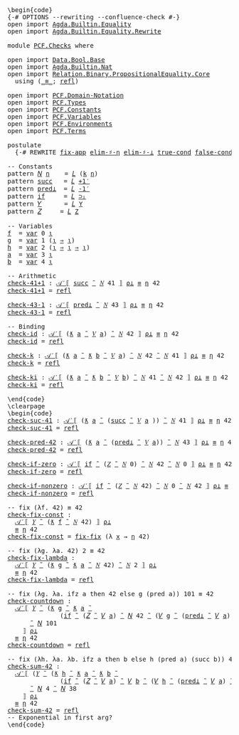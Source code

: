 <pre class="Agda"><a id="1" class="Markup">\begin{code}</a>
<a id="14" class="Symbol">{-#</a> <a id="18" class="Keyword">OPTIONS</a> <a id="26" class="Pragma">--rewriting</a> <a id="38" class="Pragma">--confluence-check</a> <a id="57" class="Symbol">#-}</a>
<a id="61" class="Keyword">open</a> <a id="66" class="Keyword">import</a> <a id="73" href="Agda.Builtin.Equality.html" class="Module">Agda.Builtin.Equality</a>
<a id="95" class="Keyword">open</a> <a id="100" class="Keyword">import</a> <a id="107" href="Agda.Builtin.Equality.Rewrite.html" class="Module">Agda.Builtin.Equality.Rewrite</a>

<a id="138" class="Keyword">module</a> <a id="145" href="PCF.Checks.html" class="Module">PCF.Checks</a> <a id="156" class="Keyword">where</a>

<a id="163" class="Keyword">open</a> <a id="168" class="Keyword">import</a> <a id="175" href="Data.Bool.Base.html" class="Module">Data.Bool.Base</a> 
<a id="191" class="Keyword">open</a> <a id="196" class="Keyword">import</a> <a id="203" href="Agda.Builtin.Nat.html" class="Module">Agda.Builtin.Nat</a>
<a id="220" class="Keyword">open</a> <a id="225" class="Keyword">import</a> <a id="232" href="Relation.Binary.PropositionalEquality.Core.html" class="Module">Relation.Binary.PropositionalEquality.Core</a>
  <a id="277" class="Keyword">using</a> <a id="283" class="Symbol">(</a><a id="284" href="Agda.Builtin.Equality.html#150" class="Datatype Operator">_≡_</a><a id="287" class="Symbol">;</a> <a id="289" href="Agda.Builtin.Equality.html#207" class="InductiveConstructor">refl</a><a id="293" class="Symbol">)</a>

<a id="296" class="Keyword">open</a> <a id="301" class="Keyword">import</a> <a id="308" href="PCF.Domain-Notation.html" class="Module">PCF.Domain-Notation</a>
<a id="328" class="Keyword">open</a> <a id="333" class="Keyword">import</a> <a id="340" href="PCF.Types.html" class="Module">PCF.Types</a>
<a id="350" class="Keyword">open</a> <a id="355" class="Keyword">import</a> <a id="362" href="PCF.Constants.html" class="Module">PCF.Constants</a>
<a id="376" class="Keyword">open</a> <a id="381" class="Keyword">import</a> <a id="388" href="PCF.Variables.html" class="Module">PCF.Variables</a>
<a id="402" class="Keyword">open</a> <a id="407" class="Keyword">import</a> <a id="414" href="PCF.Environments.html" class="Module">PCF.Environments</a>
<a id="431" class="Keyword">open</a> <a id="436" class="Keyword">import</a> <a id="443" href="PCF.Terms.html" class="Module">PCF.Terms</a>

<a id="454" class="Keyword">postulate</a>
  <a id="466" class="Symbol">{-#</a> <a id="470" class="Keyword">REWRITE</a> <a id="478" href="PCF.Domain-Notation.html#422" class="Postulate">fix-app</a> <a id="486" href="PCF.Domain-Notation.html#681" class="Postulate">elim-♯-η</a> <a id="495" href="PCF.Domain-Notation.html#760" class="Postulate">elim-♯-⊥</a> <a id="504" href="PCF.Domain-Notation.html#1101" class="Postulate">true-cond</a> <a id="514" href="PCF.Domain-Notation.html#1164" class="Postulate">false-cond</a> <a id="525" class="Symbol">#-}</a> 

<a id="531" class="Comment">-- Constants</a>
<a id="544" class="Keyword">pattern</a> <a id="𝑁"></a><a id="552" href="PCF.Checks.html#552" class="InductiveConstructor">𝑁</a> <a id="554" href="PCF.Checks.html#566" class="Bound">n</a>    <a id="559" class="Symbol">=</a> <a id="561" href="PCF.Terms.html#348" class="InductiveConstructor">𝐿</a> <a id="563" class="Symbol">(</a><a id="564" href="PCF.Constants.html#452" class="InductiveConstructor">k</a> <a id="566" href="PCF.Checks.html#566" class="Bound">n</a><a id="567" class="Symbol">)</a>
<a id="569" class="Keyword">pattern</a> <a id="succ"></a><a id="577" href="PCF.Checks.html#577" class="InductiveConstructor">succ</a>   <a id="584" class="Symbol">=</a> <a id="586" href="PCF.Terms.html#348" class="InductiveConstructor">𝐿</a> <a id="588" href="PCF.Constants.html#477" class="InductiveConstructor">+1′</a>
<a id="592" class="Keyword">pattern</a> <a id="pred⊥"></a><a id="600" href="PCF.Checks.html#600" class="InductiveConstructor">pred⊥</a>  <a id="607" class="Symbol">=</a> <a id="609" href="PCF.Terms.html#348" class="InductiveConstructor">𝐿</a> <a id="611" href="PCF.Constants.html#496" class="InductiveConstructor">-1′</a>
<a id="615" class="Keyword">pattern</a> <a id="if"></a><a id="623" href="PCF.Checks.html#623" class="InductiveConstructor">if</a>     <a id="630" class="Symbol">=</a> <a id="632" href="PCF.Terms.html#348" class="InductiveConstructor">𝐿</a> <a id="634" href="PCF.Constants.html#359" class="InductiveConstructor">⊃ᵢ</a>
<a id="637" class="Keyword">pattern</a> <a id="𝑌"></a><a id="645" href="PCF.Checks.html#645" class="InductiveConstructor">𝑌</a>      <a id="652" class="Symbol">=</a> <a id="654" href="PCF.Terms.html#348" class="InductiveConstructor">𝐿</a> <a id="656" href="PCF.Constants.html#413" class="InductiveConstructor">Y</a>
<a id="658" class="Keyword">pattern</a> <a id="𝑍"></a><a id="666" href="PCF.Checks.html#666" class="InductiveConstructor">𝑍</a>     <a id="672" class="Symbol">=</a> <a id="674" href="PCF.Terms.html#348" class="InductiveConstructor">𝐿</a> <a id="676" href="PCF.Constants.html#515" class="InductiveConstructor">Z</a>

<a id="679" class="Comment">-- Variables</a>
<a id="f"></a><a id="692" href="PCF.Checks.html#692" class="Function">f</a>  <a id="695" class="Symbol">=</a> <a id="697" href="PCF.Variables.html#171" class="InductiveConstructor">var</a> <a id="701" class="Number">0</a> <a id="703" href="PCF.Types.html#216" class="InductiveConstructor">ι</a>
<a id="g"></a><a id="705" href="PCF.Checks.html#705" class="Function">g</a>  <a id="708" class="Symbol">=</a> <a id="710" href="PCF.Variables.html#171" class="InductiveConstructor">var</a> <a id="714" class="Number">1</a> <a id="716" class="Symbol">(</a><a id="717" href="PCF.Types.html#216" class="InductiveConstructor">ι</a> <a id="719" href="PCF.Types.html#322" class="InductiveConstructor Operator">⇒</a> <a id="721" href="PCF.Types.html#216" class="InductiveConstructor">ι</a><a id="722" class="Symbol">)</a>
<a id="h"></a><a id="724" href="PCF.Checks.html#724" class="Function">h</a>  <a id="727" class="Symbol">=</a> <a id="729" href="PCF.Variables.html#171" class="InductiveConstructor">var</a> <a id="733" class="Number">2</a> <a id="735" class="Symbol">(</a><a id="736" href="PCF.Types.html#216" class="InductiveConstructor">ι</a> <a id="738" href="PCF.Types.html#322" class="InductiveConstructor Operator">⇒</a> <a id="740" href="PCF.Types.html#216" class="InductiveConstructor">ι</a> <a id="742" href="PCF.Types.html#322" class="InductiveConstructor Operator">⇒</a> <a id="744" href="PCF.Types.html#216" class="InductiveConstructor">ι</a><a id="745" class="Symbol">)</a>
<a id="a"></a><a id="747" href="PCF.Checks.html#747" class="Function">a</a>  <a id="750" class="Symbol">=</a> <a id="752" href="PCF.Variables.html#171" class="InductiveConstructor">var</a> <a id="756" class="Number">3</a> <a id="758" href="PCF.Types.html#216" class="InductiveConstructor">ι</a>
<a id="b"></a><a id="760" href="PCF.Checks.html#760" class="Function">b</a>  <a id="763" class="Symbol">=</a> <a id="765" href="PCF.Variables.html#171" class="InductiveConstructor">var</a> <a id="769" class="Number">4</a> <a id="771" href="PCF.Types.html#216" class="InductiveConstructor">ι</a>

<a id="774" class="Comment">-- Arithmetic</a>
<a id="check-41+1"></a><a id="788" href="PCF.Checks.html#788" class="Function">check-41+1</a> <a id="799" class="Symbol">:</a> <a id="801" href="PCF.Terms.html#627" class="Function Operator">𝒜′⟦</a> <a id="805" href="PCF.Checks.html#577" class="InductiveConstructor">succ</a> <a id="810" href="PCF.Terms.html#422" class="InductiveConstructor Operator">˜</a> <a id="812" href="PCF.Checks.html#552" class="InductiveConstructor">𝑁</a> <a id="814" class="Number">41</a> <a id="817" href="PCF.Terms.html#627" class="Function Operator">⟧</a> <a id="819" href="PCF.Environments.html#479" class="Function">ρ⊥</a> <a id="822" href="Agda.Builtin.Equality.html#150" class="Datatype Operator">≡</a> <a id="824" href="PCF.Domain-Notation.html#571" class="Postulate">η</a> <a id="826" class="Number">42</a>
<a id="829" href="PCF.Checks.html#788" class="Function">check-41+1</a> <a id="840" class="Symbol">=</a> <a id="842" href="Agda.Builtin.Equality.html#207" class="InductiveConstructor">refl</a>

<a id="check-43-1"></a><a id="848" href="PCF.Checks.html#848" class="Function">check-43-1</a> <a id="859" class="Symbol">:</a> <a id="861" href="PCF.Terms.html#627" class="Function Operator">𝒜′⟦</a> <a id="865" href="PCF.Checks.html#600" class="InductiveConstructor">pred⊥</a> <a id="871" href="PCF.Terms.html#422" class="InductiveConstructor Operator">˜</a> <a id="873" href="PCF.Checks.html#552" class="InductiveConstructor">𝑁</a> <a id="875" class="Number">43</a> <a id="878" href="PCF.Terms.html#627" class="Function Operator">⟧</a> <a id="880" href="PCF.Environments.html#479" class="Function">ρ⊥</a> <a id="883" href="Agda.Builtin.Equality.html#150" class="Datatype Operator">≡</a> <a id="885" href="PCF.Domain-Notation.html#571" class="Postulate">η</a> <a id="887" class="Number">42</a>
<a id="890" href="PCF.Checks.html#848" class="Function">check-43-1</a> <a id="901" class="Symbol">=</a> <a id="903" href="Agda.Builtin.Equality.html#207" class="InductiveConstructor">refl</a>

<a id="909" class="Comment">-- Binding</a>
<a id="check-id"></a><a id="920" href="PCF.Checks.html#920" class="Function">check-id</a> <a id="929" class="Symbol">:</a> <a id="931" href="PCF.Terms.html#627" class="Function Operator">𝒜′⟦</a> <a id="935" class="Symbol">(</a><a id="936" href="PCF.Terms.html#498" class="InductiveConstructor Operator">ƛ</a> <a id="938" href="PCF.Checks.html#747" class="Function">a</a> <a id="940" href="PCF.Terms.html#498" class="InductiveConstructor Operator">˜</a> <a id="942" href="PCF.Terms.html#274" class="InductiveConstructor">𝑉</a> <a id="944" href="PCF.Checks.html#747" class="Function">a</a><a id="945" class="Symbol">)</a> <a id="947" href="PCF.Terms.html#422" class="InductiveConstructor Operator">˜</a> <a id="949" href="PCF.Checks.html#552" class="InductiveConstructor">𝑁</a> <a id="951" class="Number">42</a> <a id="954" href="PCF.Terms.html#627" class="Function Operator">⟧</a> <a id="956" href="PCF.Environments.html#479" class="Function">ρ⊥</a> <a id="959" href="Agda.Builtin.Equality.html#150" class="Datatype Operator">≡</a> <a id="961" href="PCF.Domain-Notation.html#571" class="Postulate">η</a> <a id="963" class="Number">42</a>
<a id="966" href="PCF.Checks.html#920" class="Function">check-id</a> <a id="975" class="Symbol">=</a> <a id="977" href="Agda.Builtin.Equality.html#207" class="InductiveConstructor">refl</a>

<a id="check-k"></a><a id="983" href="PCF.Checks.html#983" class="Function">check-k</a> <a id="991" class="Symbol">:</a> <a id="993" href="PCF.Terms.html#627" class="Function Operator">𝒜′⟦</a> <a id="997" class="Symbol">(</a><a id="998" href="PCF.Terms.html#498" class="InductiveConstructor Operator">ƛ</a> <a id="1000" href="PCF.Checks.html#747" class="Function">a</a> <a id="1002" href="PCF.Terms.html#498" class="InductiveConstructor Operator">˜</a> <a id="1004" href="PCF.Terms.html#498" class="InductiveConstructor Operator">ƛ</a> <a id="1006" href="PCF.Checks.html#760" class="Function">b</a> <a id="1008" href="PCF.Terms.html#498" class="InductiveConstructor Operator">˜</a> <a id="1010" href="PCF.Terms.html#274" class="InductiveConstructor">𝑉</a> <a id="1012" href="PCF.Checks.html#747" class="Function">a</a><a id="1013" class="Symbol">)</a> <a id="1015" href="PCF.Terms.html#422" class="InductiveConstructor Operator">˜</a> <a id="1017" href="PCF.Checks.html#552" class="InductiveConstructor">𝑁</a> <a id="1019" class="Number">42</a> <a id="1022" href="PCF.Terms.html#422" class="InductiveConstructor Operator">˜</a> <a id="1024" href="PCF.Checks.html#552" class="InductiveConstructor">𝑁</a> <a id="1026" class="Number">41</a> <a id="1029" href="PCF.Terms.html#627" class="Function Operator">⟧</a> <a id="1031" href="PCF.Environments.html#479" class="Function">ρ⊥</a> <a id="1034" href="Agda.Builtin.Equality.html#150" class="Datatype Operator">≡</a> <a id="1036" href="PCF.Domain-Notation.html#571" class="Postulate">η</a> <a id="1038" class="Number">42</a>
<a id="1041" href="PCF.Checks.html#983" class="Function">check-k</a> <a id="1049" class="Symbol">=</a> <a id="1051" href="Agda.Builtin.Equality.html#207" class="InductiveConstructor">refl</a>

<a id="check-ki"></a><a id="1057" href="PCF.Checks.html#1057" class="Function">check-ki</a> <a id="1066" class="Symbol">:</a> <a id="1068" href="PCF.Terms.html#627" class="Function Operator">𝒜′⟦</a> <a id="1072" class="Symbol">(</a><a id="1073" href="PCF.Terms.html#498" class="InductiveConstructor Operator">ƛ</a> <a id="1075" href="PCF.Checks.html#747" class="Function">a</a> <a id="1077" href="PCF.Terms.html#498" class="InductiveConstructor Operator">˜</a> <a id="1079" href="PCF.Terms.html#498" class="InductiveConstructor Operator">ƛ</a> <a id="1081" href="PCF.Checks.html#760" class="Function">b</a> <a id="1083" href="PCF.Terms.html#498" class="InductiveConstructor Operator">˜</a> <a id="1085" href="PCF.Terms.html#274" class="InductiveConstructor">𝑉</a> <a id="1087" href="PCF.Checks.html#760" class="Function">b</a><a id="1088" class="Symbol">)</a> <a id="1090" href="PCF.Terms.html#422" class="InductiveConstructor Operator">˜</a> <a id="1092" href="PCF.Checks.html#552" class="InductiveConstructor">𝑁</a> <a id="1094" class="Number">41</a> <a id="1097" href="PCF.Terms.html#422" class="InductiveConstructor Operator">˜</a> <a id="1099" href="PCF.Checks.html#552" class="InductiveConstructor">𝑁</a> <a id="1101" class="Number">42</a> <a id="1104" href="PCF.Terms.html#627" class="Function Operator">⟧</a> <a id="1106" href="PCF.Environments.html#479" class="Function">ρ⊥</a> <a id="1109" href="Agda.Builtin.Equality.html#150" class="Datatype Operator">≡</a> <a id="1111" href="PCF.Domain-Notation.html#571" class="Postulate">η</a> <a id="1113" class="Number">42</a>
<a id="1116" href="PCF.Checks.html#1057" class="Function">check-ki</a> <a id="1125" class="Symbol">=</a> <a id="1127" href="Agda.Builtin.Equality.html#207" class="InductiveConstructor">refl</a>

<a id="1133" class="Markup">\end{code}</a><a id="1143" class="Background">
\clearpage
</a><a id="1155" class="Markup">\begin{code}</a>
<a id="check-suc-41"></a><a id="1168" href="PCF.Checks.html#1168" class="Function">check-suc-41</a> <a id="1181" class="Symbol">:</a> <a id="1183" href="PCF.Terms.html#627" class="Function Operator">𝒜′⟦</a> <a id="1187" class="Symbol">(</a><a id="1188" href="PCF.Terms.html#498" class="InductiveConstructor Operator">ƛ</a> <a id="1190" href="PCF.Checks.html#747" class="Function">a</a> <a id="1192" href="PCF.Terms.html#498" class="InductiveConstructor Operator">˜</a> <a id="1194" class="Symbol">(</a><a id="1195" href="PCF.Checks.html#577" class="InductiveConstructor">succ</a> <a id="1200" href="PCF.Terms.html#422" class="InductiveConstructor Operator">˜</a> <a id="1202" href="PCF.Terms.html#274" class="InductiveConstructor">𝑉</a> <a id="1204" href="PCF.Checks.html#747" class="Function">a</a> <a id="1206" class="Symbol">))</a> <a id="1209" href="PCF.Terms.html#422" class="InductiveConstructor Operator">˜</a> <a id="1211" href="PCF.Checks.html#552" class="InductiveConstructor">𝑁</a> <a id="1213" class="Number">41</a> <a id="1216" href="PCF.Terms.html#627" class="Function Operator">⟧</a> <a id="1218" href="PCF.Environments.html#479" class="Function">ρ⊥</a> <a id="1221" href="Agda.Builtin.Equality.html#150" class="Datatype Operator">≡</a> <a id="1223" href="PCF.Domain-Notation.html#571" class="Postulate">η</a> <a id="1225" class="Number">42</a>
<a id="1228" href="PCF.Checks.html#1168" class="Function">check-suc-41</a> <a id="1241" class="Symbol">=</a> <a id="1243" href="Agda.Builtin.Equality.html#207" class="InductiveConstructor">refl</a>

<a id="check-pred-42"></a><a id="1249" href="PCF.Checks.html#1249" class="Function">check-pred-42</a> <a id="1263" class="Symbol">:</a> <a id="1265" href="PCF.Terms.html#627" class="Function Operator">𝒜′⟦</a> <a id="1269" class="Symbol">(</a><a id="1270" href="PCF.Terms.html#498" class="InductiveConstructor Operator">ƛ</a> <a id="1272" href="PCF.Checks.html#747" class="Function">a</a> <a id="1274" href="PCF.Terms.html#498" class="InductiveConstructor Operator">˜</a> <a id="1276" class="Symbol">(</a><a id="1277" href="PCF.Checks.html#600" class="InductiveConstructor">pred⊥</a> <a id="1283" href="PCF.Terms.html#422" class="InductiveConstructor Operator">˜</a> <a id="1285" href="PCF.Terms.html#274" class="InductiveConstructor">𝑉</a> <a id="1287" href="PCF.Checks.html#747" class="Function">a</a><a id="1288" class="Symbol">))</a> <a id="1291" href="PCF.Terms.html#422" class="InductiveConstructor Operator">˜</a> <a id="1293" href="PCF.Checks.html#552" class="InductiveConstructor">𝑁</a> <a id="1295" class="Number">43</a> <a id="1298" href="PCF.Terms.html#627" class="Function Operator">⟧</a> <a id="1300" href="PCF.Environments.html#479" class="Function">ρ⊥</a> <a id="1303" href="Agda.Builtin.Equality.html#150" class="Datatype Operator">≡</a> <a id="1305" href="PCF.Domain-Notation.html#571" class="Postulate">η</a> <a id="1307" class="Number">42</a>
<a id="1310" href="PCF.Checks.html#1249" class="Function">check-pred-42</a> <a id="1324" class="Symbol">=</a> <a id="1326" href="Agda.Builtin.Equality.html#207" class="InductiveConstructor">refl</a>

<a id="check-if-zero"></a><a id="1332" href="PCF.Checks.html#1332" class="Function">check-if-zero</a> <a id="1346" class="Symbol">:</a> <a id="1348" href="PCF.Terms.html#627" class="Function Operator">𝒜′⟦</a> <a id="1352" href="PCF.Checks.html#623" class="InductiveConstructor">if</a> <a id="1355" href="PCF.Terms.html#422" class="InductiveConstructor Operator">˜</a> <a id="1357" class="Symbol">(</a><a id="1358" href="PCF.Checks.html#666" class="InductiveConstructor">𝑍</a> <a id="1360" href="PCF.Terms.html#422" class="InductiveConstructor Operator">˜</a> <a id="1362" href="PCF.Checks.html#552" class="InductiveConstructor">𝑁</a> <a id="1364" class="Number">0</a><a id="1365" class="Symbol">)</a> <a id="1367" href="PCF.Terms.html#422" class="InductiveConstructor Operator">˜</a> <a id="1369" href="PCF.Checks.html#552" class="InductiveConstructor">𝑁</a> <a id="1371" class="Number">42</a> <a id="1374" href="PCF.Terms.html#422" class="InductiveConstructor Operator">˜</a> <a id="1376" href="PCF.Checks.html#552" class="InductiveConstructor">𝑁</a> <a id="1378" class="Number">0</a> <a id="1380" href="PCF.Terms.html#627" class="Function Operator">⟧</a> <a id="1382" href="PCF.Environments.html#479" class="Function">ρ⊥</a> <a id="1385" href="Agda.Builtin.Equality.html#150" class="Datatype Operator">≡</a> <a id="1387" href="PCF.Domain-Notation.html#571" class="Postulate">η</a> <a id="1389" class="Number">42</a>
<a id="1392" href="PCF.Checks.html#1332" class="Function">check-if-zero</a> <a id="1406" class="Symbol">=</a> <a id="1408" href="Agda.Builtin.Equality.html#207" class="InductiveConstructor">refl</a>

<a id="check-if-nonzero"></a><a id="1414" href="PCF.Checks.html#1414" class="Function">check-if-nonzero</a> <a id="1431" class="Symbol">:</a> <a id="1433" href="PCF.Terms.html#627" class="Function Operator">𝒜′⟦</a> <a id="1437" href="PCF.Checks.html#623" class="InductiveConstructor">if</a> <a id="1440" href="PCF.Terms.html#422" class="InductiveConstructor Operator">˜</a> <a id="1442" class="Symbol">(</a><a id="1443" href="PCF.Checks.html#666" class="InductiveConstructor">𝑍</a> <a id="1445" href="PCF.Terms.html#422" class="InductiveConstructor Operator">˜</a> <a id="1447" href="PCF.Checks.html#552" class="InductiveConstructor">𝑁</a> <a id="1449" class="Number">42</a><a id="1451" class="Symbol">)</a> <a id="1453" href="PCF.Terms.html#422" class="InductiveConstructor Operator">˜</a> <a id="1455" href="PCF.Checks.html#552" class="InductiveConstructor">𝑁</a> <a id="1457" class="Number">0</a> <a id="1459" href="PCF.Terms.html#422" class="InductiveConstructor Operator">˜</a> <a id="1461" href="PCF.Checks.html#552" class="InductiveConstructor">𝑁</a> <a id="1463" class="Number">42</a> <a id="1466" href="PCF.Terms.html#627" class="Function Operator">⟧</a> <a id="1468" href="PCF.Environments.html#479" class="Function">ρ⊥</a> <a id="1471" href="Agda.Builtin.Equality.html#150" class="Datatype Operator">≡</a> <a id="1473" href="PCF.Domain-Notation.html#571" class="Postulate">η</a> <a id="1475" class="Number">42</a>
<a id="1478" href="PCF.Checks.html#1414" class="Function">check-if-nonzero</a> <a id="1495" class="Symbol">=</a> <a id="1497" href="Agda.Builtin.Equality.html#207" class="InductiveConstructor">refl</a>

<a id="1503" class="Comment">-- fix (λf. 42) ≡ 42</a>
<a id="check-fix-const"></a><a id="1524" href="PCF.Checks.html#1524" class="Function">check-fix-const</a> <a id="1540" class="Symbol">:</a>
  <a id="1544" href="PCF.Terms.html#627" class="Function Operator">𝒜′⟦</a> <a id="1548" href="PCF.Checks.html#645" class="InductiveConstructor">𝑌</a> <a id="1550" href="PCF.Terms.html#422" class="InductiveConstructor Operator">˜</a> <a id="1552" class="Symbol">(</a><a id="1553" href="PCF.Terms.html#498" class="InductiveConstructor Operator">ƛ</a> <a id="1555" href="PCF.Checks.html#692" class="Function">f</a> <a id="1557" href="PCF.Terms.html#498" class="InductiveConstructor Operator">˜</a> <a id="1559" href="PCF.Checks.html#552" class="InductiveConstructor">𝑁</a> <a id="1561" class="Number">42</a><a id="1563" class="Symbol">)</a> <a id="1565" href="PCF.Terms.html#627" class="Function Operator">⟧</a> <a id="1567" href="PCF.Environments.html#479" class="Function">ρ⊥</a> 
  <a id="1573" href="Agda.Builtin.Equality.html#150" class="Datatype Operator">≡</a> <a id="1575" href="PCF.Domain-Notation.html#571" class="Postulate">η</a> <a id="1577" class="Number">42</a>
<a id="1580" href="PCF.Checks.html#1524" class="Function">check-fix-const</a> <a id="1596" class="Symbol">=</a> <a id="1598" href="PCF.Domain-Notation.html#356" class="Postulate">fix-fix</a> <a id="1606" class="Symbol">(λ</a> <a id="1609" href="PCF.Checks.html#1609" class="Bound">x</a> <a id="1611" class="Symbol">→</a> <a id="1613" href="PCF.Domain-Notation.html#571" class="Postulate">η</a> <a id="1615" class="Number">42</a><a id="1617" class="Symbol">)</a>

<a id="1620" class="Comment">-- fix (λg. λa. 42) 2 ≡ 42</a>
<a id="check-fix-lambda"></a><a id="1647" href="PCF.Checks.html#1647" class="Function">check-fix-lambda</a> <a id="1664" class="Symbol">:</a>
  <a id="1668" href="PCF.Terms.html#627" class="Function Operator">𝒜′⟦</a> <a id="1672" href="PCF.Checks.html#645" class="InductiveConstructor">𝑌</a> <a id="1674" href="PCF.Terms.html#422" class="InductiveConstructor Operator">˜</a> <a id="1676" class="Symbol">(</a><a id="1677" href="PCF.Terms.html#498" class="InductiveConstructor Operator">ƛ</a> <a id="1679" href="PCF.Checks.html#705" class="Function">g</a> <a id="1681" href="PCF.Terms.html#498" class="InductiveConstructor Operator">˜</a> <a id="1683" href="PCF.Terms.html#498" class="InductiveConstructor Operator">ƛ</a> <a id="1685" href="PCF.Checks.html#747" class="Function">a</a> <a id="1687" href="PCF.Terms.html#498" class="InductiveConstructor Operator">˜</a> <a id="1689" href="PCF.Checks.html#552" class="InductiveConstructor">𝑁</a> <a id="1691" class="Number">42</a><a id="1693" class="Symbol">)</a> <a id="1695" href="PCF.Terms.html#422" class="InductiveConstructor Operator">˜</a> <a id="1697" href="PCF.Checks.html#552" class="InductiveConstructor">𝑁</a> <a id="1699" class="Number">2</a> <a id="1701" href="PCF.Terms.html#627" class="Function Operator">⟧</a> <a id="1703" href="PCF.Environments.html#479" class="Function">ρ⊥</a> 
  <a id="1709" href="Agda.Builtin.Equality.html#150" class="Datatype Operator">≡</a> <a id="1711" href="PCF.Domain-Notation.html#571" class="Postulate">η</a> <a id="1713" class="Number">42</a>
<a id="1716" href="PCF.Checks.html#1647" class="Function">check-fix-lambda</a> <a id="1733" class="Symbol">=</a> <a id="1735" href="Agda.Builtin.Equality.html#207" class="InductiveConstructor">refl</a>

<a id="1741" class="Comment">-- fix (λg. λa. ifz a then 42 else g (pred a)) 101 ≡ 42</a>
<a id="check-countdown"></a><a id="1797" href="PCF.Checks.html#1797" class="Function">check-countdown</a> <a id="1813" class="Symbol">:</a>
  <a id="1817" href="PCF.Terms.html#627" class="Function Operator">𝒜′⟦</a> <a id="1821" href="PCF.Checks.html#645" class="InductiveConstructor">𝑌</a> <a id="1823" href="PCF.Terms.html#422" class="InductiveConstructor Operator">˜</a> <a id="1825" class="Symbol">(</a><a id="1826" href="PCF.Terms.html#498" class="InductiveConstructor Operator">ƛ</a> <a id="1828" href="PCF.Checks.html#705" class="Function">g</a> <a id="1830" href="PCF.Terms.html#498" class="InductiveConstructor Operator">˜</a> <a id="1832" href="PCF.Terms.html#498" class="InductiveConstructor Operator">ƛ</a> <a id="1834" href="PCF.Checks.html#747" class="Function">a</a> <a id="1836" href="PCF.Terms.html#498" class="InductiveConstructor Operator">˜</a>
              <a id="1852" class="Symbol">(</a><a id="1853" href="PCF.Checks.html#623" class="InductiveConstructor">if</a> <a id="1856" href="PCF.Terms.html#422" class="InductiveConstructor Operator">˜</a> <a id="1858" class="Symbol">(</a><a id="1859" href="PCF.Checks.html#666" class="InductiveConstructor">𝑍</a> <a id="1861" href="PCF.Terms.html#422" class="InductiveConstructor Operator">˜</a> <a id="1863" href="PCF.Terms.html#274" class="InductiveConstructor">𝑉</a> <a id="1865" href="PCF.Checks.html#747" class="Function">a</a><a id="1866" class="Symbol">)</a> <a id="1868" href="PCF.Terms.html#422" class="InductiveConstructor Operator">˜</a> <a id="1870" href="PCF.Checks.html#552" class="InductiveConstructor">𝑁</a> <a id="1872" class="Number">42</a> <a id="1875" href="PCF.Terms.html#422" class="InductiveConstructor Operator">˜</a> <a id="1877" class="Symbol">(</a><a id="1878" href="PCF.Terms.html#274" class="InductiveConstructor">𝑉</a> <a id="1880" href="PCF.Checks.html#705" class="Function">g</a> <a id="1882" href="PCF.Terms.html#422" class="InductiveConstructor Operator">˜</a> <a id="1884" class="Symbol">(</a><a id="1885" href="PCF.Checks.html#600" class="InductiveConstructor">pred⊥</a> <a id="1891" href="PCF.Terms.html#422" class="InductiveConstructor Operator">˜</a> <a id="1893" href="PCF.Terms.html#274" class="InductiveConstructor">𝑉</a> <a id="1895" href="PCF.Checks.html#747" class="Function">a</a><a id="1896" class="Symbol">))))</a>
      <a id="1907" href="PCF.Terms.html#422" class="InductiveConstructor Operator">˜</a> <a id="1909" href="PCF.Checks.html#552" class="InductiveConstructor">𝑁</a> <a id="1911" class="Number">101</a>
    <a id="1919" href="PCF.Terms.html#627" class="Function Operator">⟧</a> <a id="1921" href="PCF.Environments.html#479" class="Function">ρ⊥</a> 
  <a id="1927" href="Agda.Builtin.Equality.html#150" class="Datatype Operator">≡</a> <a id="1929" href="PCF.Domain-Notation.html#571" class="Postulate">η</a> <a id="1931" class="Number">42</a>
<a id="1934" href="PCF.Checks.html#1797" class="Function">check-countdown</a> <a id="1950" class="Symbol">=</a> <a id="1952" href="Agda.Builtin.Equality.html#207" class="InductiveConstructor">refl</a>

<a id="1958" class="Comment">-- fix (λh. λa. λb. ifz a then b else h (pred a) (succ b)) 4 38 ≡ 42</a>
<a id="check-sum-42"></a><a id="2027" href="PCF.Checks.html#2027" class="Function">check-sum-42</a> <a id="2040" class="Symbol">:</a>
  <a id="2044" href="PCF.Terms.html#627" class="Function Operator">𝒜′⟦</a> <a id="2048" class="Symbol">(</a><a id="2049" href="PCF.Checks.html#645" class="InductiveConstructor">𝑌</a> <a id="2051" href="PCF.Terms.html#422" class="InductiveConstructor Operator">˜</a> <a id="2053" class="Symbol">(</a><a id="2054" href="PCF.Terms.html#498" class="InductiveConstructor Operator">ƛ</a> <a id="2056" href="PCF.Checks.html#724" class="Function">h</a> <a id="2058" href="PCF.Terms.html#498" class="InductiveConstructor Operator">˜</a> <a id="2060" href="PCF.Terms.html#498" class="InductiveConstructor Operator">ƛ</a> <a id="2062" href="PCF.Checks.html#747" class="Function">a</a> <a id="2064" href="PCF.Terms.html#498" class="InductiveConstructor Operator">˜</a> <a id="2066" href="PCF.Terms.html#498" class="InductiveConstructor Operator">ƛ</a> <a id="2068" href="PCF.Checks.html#760" class="Function">b</a> <a id="2070" href="PCF.Terms.html#498" class="InductiveConstructor Operator">˜</a>
              <a id="2086" class="Symbol">(</a><a id="2087" href="PCF.Checks.html#623" class="InductiveConstructor">if</a> <a id="2090" href="PCF.Terms.html#422" class="InductiveConstructor Operator">˜</a> <a id="2092" class="Symbol">(</a><a id="2093" href="PCF.Checks.html#666" class="InductiveConstructor">𝑍</a> <a id="2095" href="PCF.Terms.html#422" class="InductiveConstructor Operator">˜</a> <a id="2097" href="PCF.Terms.html#274" class="InductiveConstructor">𝑉</a> <a id="2099" href="PCF.Checks.html#747" class="Function">a</a><a id="2100" class="Symbol">)</a> <a id="2102" href="PCF.Terms.html#422" class="InductiveConstructor Operator">˜</a> <a id="2104" href="PCF.Terms.html#274" class="InductiveConstructor">𝑉</a> <a id="2106" href="PCF.Checks.html#760" class="Function">b</a> <a id="2108" href="PCF.Terms.html#422" class="InductiveConstructor Operator">˜</a> <a id="2110" class="Symbol">(</a><a id="2111" href="PCF.Terms.html#274" class="InductiveConstructor">𝑉</a> <a id="2113" href="PCF.Checks.html#724" class="Function">h</a> <a id="2115" href="PCF.Terms.html#422" class="InductiveConstructor Operator">˜</a> <a id="2117" class="Symbol">(</a><a id="2118" href="PCF.Checks.html#600" class="InductiveConstructor">pred⊥</a> <a id="2124" href="PCF.Terms.html#422" class="InductiveConstructor Operator">˜</a> <a id="2126" href="PCF.Terms.html#274" class="InductiveConstructor">𝑉</a> <a id="2128" href="PCF.Checks.html#747" class="Function">a</a><a id="2129" class="Symbol">)</a> <a id="2131" href="PCF.Terms.html#422" class="InductiveConstructor Operator">˜</a> <a id="2133" class="Symbol">(</a><a id="2134" href="PCF.Checks.html#577" class="InductiveConstructor">succ</a> <a id="2139" href="PCF.Terms.html#422" class="InductiveConstructor Operator">˜</a> <a id="2141" href="PCF.Terms.html#274" class="InductiveConstructor">𝑉</a> <a id="2143" href="PCF.Checks.html#760" class="Function">b</a><a id="2144" class="Symbol">)))))</a>
      <a id="2156" href="PCF.Terms.html#422" class="InductiveConstructor Operator">˜</a> <a id="2158" href="PCF.Checks.html#552" class="InductiveConstructor">𝑁</a> <a id="2160" class="Number">4</a> <a id="2162" href="PCF.Terms.html#422" class="InductiveConstructor Operator">˜</a> <a id="2164" href="PCF.Checks.html#552" class="InductiveConstructor">𝑁</a> <a id="2166" class="Number">38</a>
    <a id="2173" href="PCF.Terms.html#627" class="Function Operator">⟧</a> <a id="2175" href="PCF.Environments.html#479" class="Function">ρ⊥</a> 
  <a id="2181" href="Agda.Builtin.Equality.html#150" class="Datatype Operator">≡</a> <a id="2183" href="PCF.Domain-Notation.html#571" class="Postulate">η</a> <a id="2185" class="Number">42</a>
<a id="2188" href="PCF.Checks.html#2027" class="Function">check-sum-42</a> <a id="2201" class="Symbol">=</a> <a id="2203" href="Agda.Builtin.Equality.html#207" class="InductiveConstructor">refl</a>
<a id="2208" class="Comment">-- Exponential in first arg?</a>
<a id="2237" class="Markup">\end{code}</a></pre>